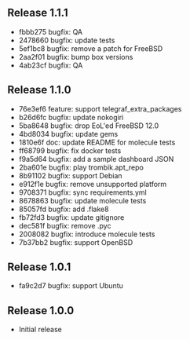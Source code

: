 ## Release 1.1.1

* fbbb275 bugfix: QA
* 2478660 bugfix: update tests
* 5ef1bc8 bugfix: remove a patch for FreeBSD
* 2aa2f01 bugfix: bump box versions
* 4ab23cf bugfix: QA

## Release 1.1.0

* 76e3ef6 feature: support telegraf_extra_packages
* b26d6fc bugfix: update nokogiri
* 5ba8648 bugfix: drop EoL'ed FreeBSD 12.0
* 4bd8034 bugfix: update gems
* 1810e6f doc: update README for molecule tests
* ff68799 bugfix: fix docker tests
* f9a5d64 bugfix: add a sample dashboard JSON
* 2ba601e bugfix: play trombik.apt_repo
* 8b91102 bugfix: support Debian
* e912f1e bugfix: remove unsupported platform
* 9708371 bugfix: sync requirements.yml
* 8678863 bugfix: update molecule tests
* 85057fd bugfix: add .flake8
* fb72fd3 bugfix: update gitignore
* dec581f bugfix: remove .pyc
* 2008082 bugfix: introduce molecule tests
* 7b37bb2 bugfix: support OpenBSD

## Release 1.0.1

* fa9c2d7 bugfix: support Ubuntu

## Release 1.0.0

* Initial release
